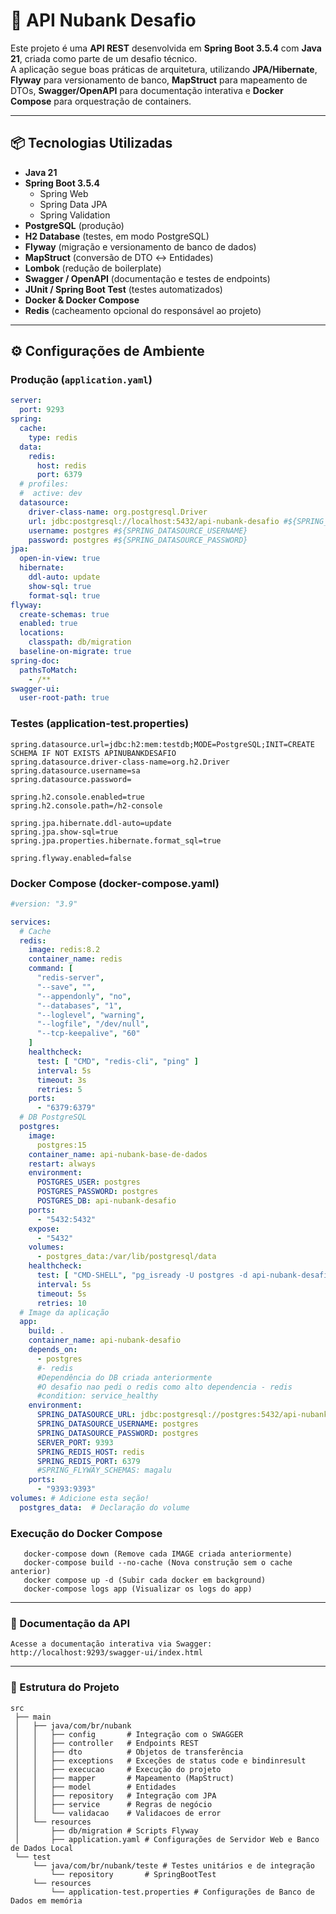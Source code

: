 # 🚀 API Nubank Desafio

Este projeto é uma **API REST** desenvolvida em **Spring Boot 3.5.4** com **Java 21**, criada como parte de um desafio técnico.  
A aplicação segue boas práticas de arquitetura, utilizando **JPA/Hibernate**, **Flyway** para versionamento de banco, **MapStruct** para mapeamento de DTOs, **Swagger/OpenAPI** para documentação interativa e **Docker Compose** para orquestração de containers.

---

## 📦 Tecnologias Utilizadas
- **Java 21**  
- **Spring Boot 3.5.4**  
  - Spring Web  
  - Spring Data JPA  
  - Spring Validation  
- **PostgreSQL** (produção)  
- **H2 Database** (testes, em modo PostgreSQL)  
- **Flyway** (migração e versionamento de banco de dados)  
- **MapStruct** (conversão de DTO ↔ Entidades)  
- **Lombok** (redução de boilerplate)  
- **Swagger / OpenAPI** (documentação e testes de endpoints)  
- **JUnit / Spring Boot Test** (testes automatizados)  
- **Docker & Docker Compose**
- **Redis** (cacheamento opcional do responsável ao projeto)

---

## ⚙️ Configurações de Ambiente

### Produção (`application.yaml`)
```yaml
server:
  port: 9293
spring:
  cache:
    type: redis
  data:
    redis:
      host: redis
      port: 6379
  # profiles:
  #  active: dev
  datasource:
    driver-class-name: org.postgresql.Driver
    url: jdbc:postgresql://localhost:5432/api-nubank-desafio #${SPRING_DATASOURCE_URL}
    username: postgres #${SPRING_DATASOURCE_USERNAME}
    password: postgres #${SPRING_DATASOURCE_PASSWORD}
jpa:
  open-in-view: true
  hibernate:
    ddl-auto: update
    show-sql: true
    format-sql: true
flyway:
  create-schemas: true
  enabled: true
  locations:
    classpath: db/migration
  baseline-on-migrate: true
spring-doc:
  pathsToMatch:
    - /**
swagger-ui:
  user-root-path: true
```

### Testes (application-test.properties)

```
spring.datasource.url=jdbc:h2:mem:testdb;MODE=PostgreSQL;INIT=CREATE SCHEMA IF NOT EXISTS APINUBANKDESAFIO
spring.datasource.driver-class-name=org.h2.Driver
spring.datasource.username=sa
spring.datasource.password=

spring.h2.console.enabled=true
spring.h2.console.path=/h2-console

spring.jpa.hibernate.ddl-auto=update
spring.jpa.show-sql=true
spring.jpa.properties.hibernate.format_sql=true

spring.flyway.enabled=false

```

### Docker Compose (docker-compose.yaml)

```yaml
#version: "3.9"

services:
  # Cache
  redis:
    image: redis:8.2
    container_name: redis
    command: [
      "redis-server",
      "--save", "",
      "--appendonly", "no",
      "--databases", "1",
      "--loglevel", "warning",
      "--logfile", "/dev/null",
      "--tcp-keepalive", "60"
    ]
    healthcheck:
      test: [ "CMD", "redis-cli", "ping" ]
      interval: 5s
      timeout: 3s
      retries: 5
    ports:
      - "6379:6379"
  # DB PostgreSQL
  postgres:
    image:
      postgres:15
    container_name: api-nubank-base-de-dados
    restart: always
    environment:
      POSTGRES_USER: postgres
      POSTGRES_PASSWORD: postgres
      POSTGRES_DB: api-nubank-desafio
    ports:
      - "5432:5432"
    expose:
      - "5432"
    volumes:
      - postgres_data:/var/lib/postgresql/data
    healthcheck:
      test: [ "CMD-SHELL", "pg_isready -U postgres -d api-nubank-desafio" ]
      interval: 5s
      timeout: 5s
      retries: 10
  # Image da aplicação
  app:
    build: .
    container_name: api-nubank-desafio
    depends_on:
      - postgres
      #- redis
      #Dependência do DB criada anteriormente
      #O desafio nao pedi o redis como alto dependencia - redis
      #condition: service_healthy
    environment:
      SPRING_DATASOURCE_URL: jdbc:postgresql://postgres:5432/api-nubank-desafio
      SPRING_DATASOURCE_USERNAME: postgres
      SPRING_DATASOURCE_PASSWORD: postgres
      SERVER_PORT: 9393
      SPRING_REDIS_HOST: redis
      SPRING_REDIS_PORT: 6379
      #SPRING_FLYWAY_SCHEMAS: magalu
    ports:
      - "9393:9393"
volumes: # Adicione esta seção!
  postgres_data:  # Declaração do volume
```
### Execução do Docker Compose

```
   docker-compose down (Remove cada IMAGE criada anteriormente)
   docker-compose build --no-cache (Nova construção sem o cache anterior)
   docker compose up -d (Subir cada docker em background)
   docker-compose logs app (Visualizar os logs do app)

```

---

### 📑 Documentação da API

``` Acesse a documentação interativa via Swagger: http://localhost:9293/swagger-ui/index.html ```

---

### 📂 Estrutura do Projeto

```
src
 ├── main
 │   ├── java/com/br/nubank
 │   │   ├── config       # Integração com o SWAGGER
 │   │   ├── controller   # Endpoints REST
 │   │   ├── dto          # Objetos de transferência
 │   │   ├── exceptions   # Exceções de status code e bindinresult
 │   │   ├── execucao     # Execução do projeto
 │   │   ├── mapper       # Mapeamento (MapStruct)
 │   │   ├── model        # Entidades
 │   │   ├── repository   # Integração com JPA
 │   │   ├── service      # Regras de negócio
 │   │   └── validacao    # Validacoes de error
 │   └── resources
 │       ├── db/migration # Scripts Flyway
 │       ├── application.yaml # Configurações de Servidor Web e Banco de Dados Local
 └── test
     └── java/com/br/nubank/teste # Testes unitários e de integração
         └── repository       # SpringBootTest
     └── resources
         └── application-test.properties # Configurações de Banco de Dados em memória
```
